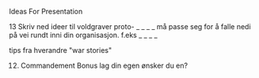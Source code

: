 Ideas For Presentation

13
Skriv ned ideer til voldgraver proto- _ _ _ _
må passe seg for å falle nedi på vei rundt inni din organisasjon.
f.eks _ _ _ _

tips fra hverandre
"war stories"

12. Commandement
Bonus
lag din egen
ønsker du en?




